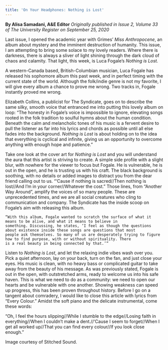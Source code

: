 ```yaml
---
title: 'On Your Headphones: Nothing is Lost'
---
```


**By Alisa Samadani, A&E Editor** _Originally published in Issue 2, Volume 33 of The University Register on September 25, 2020_

Last issue, I opened the academic year with Grimes’ _Miss Anthropocene_, an album about mystery and the imminent destruction of humanity. This issue, I am attempting to bring some solace to my lovely readers. Where there is darkness, there is always a sliver of light shining through the dark cloud of chaos and calamity. That light, this week, is Luca Fogale’s _Nothing is Lost._ 

A western-Canada based, British-Columbian musician, Luca Fogale has released his sophomore album this past week, and in perfect timing with the current state of the world. Although the folk/indie genre is not my favorite, I will give every album a chance to prove me wrong. Two tracks in, Fogale instantly proved me wrong. 

Elizabeth Collins, a publicist for The Syndicate, goes on to describe the same silky, smooth voice that entranced me into putting this lovely album on loop: 
    “The honesty in Fogale’s voice is impossible to ignore, elevating songs rooted in the folk tradition to soulful hymns about the 
    human condition. Beneath the calm and melancholic tones of his music is a fervent desire to pull the listener as far into his 
    lyrics and chords as possible until all else fades into the background. _Nothing is Lost_ is about holding on to the idea that 
    everything is cyclical and infinite, giving us an opportunity to overcome anything with enough hope and patience.”
   
Take one look at the cover art for _Nothing is Lost_ and you will understand the aura that this artist is striving to create. A simple side profile with a slight blur, with nowhere for the viewer to focus but Fogale. He is vulnerable, he is out in the open, and he is trusting us with his craft. The black background is soothing, with no details or added images to distract you from the dear friend calling out to us. “‘Cause if nothing is sacred//Then nothing is lost//And I’m in your corner//Whatever the cost.” Those lines, from “Another Way Around”, amplify the voices of so many people. These are unprecedented times, and we are all social creatures who cling to communication and company. The Syndicate has the inside scoop on Fogale’s aim with releasing this album.
 
    “With this album, Fogale wanted to scratch the surface of what it means to be alive, and what it means to believe in 
    something. Discussing, he states, ‘I feel as though the questions about existence inside these songs are questions that most 
    people ask themselves. So many of us are desperately trying to figure how to find purpose, with or without spirituality. There 
    is a real beauty in being connected by that.’”

Listen to _Nothing is Lost_, and let the relaxing indie vibes wash over you. Pick a quiet afternoon, lay on your back, turn on the fan, and just close your eyes. His music is clean, with no heavy bass or complicated guitar to take away from the beauty of his message. As was previously stated, Fogale is out in the open, with outstretched arms, ready to welcome us into his safe haven. This is what we need to do as a community: we need to open our hearts and be vulnerable with one another. Showing weakness can speed up progress, this has been proven throughout history.
Before I go on a tangent about comradery, I would like to close this article with lyrics from “Every Colour.” Amidst the soft piano and the delicate instrumental, come these words:
 
“Oh, I feel the hours slipping//While I stumble to the edge//Losing faith in everything//When I couldn’t make a dent.//‘Cause I seem to forget//When I get all worked up//That you can find every colour//If you look close enough.”

Image courtesy of Stitched Sound.


